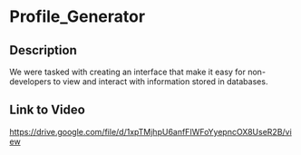 # Profile_Generator

## Description

We were tasked with creating an interface that make it easy for non-developers to view and interact with information stored in databases. 

## Link to Video    

https://drive.google.com/file/d/1xpTMjhpU6anfFIWFoYyepncOX8UseR2B/view